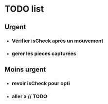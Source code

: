 # TODO list

## Urgent
* ### Vérifier isCheck après un mouvement
* ### gerer les pieces capturées

## Moins urgent
* ### revoir isCheck pour opti
* ### aller a // TODO
